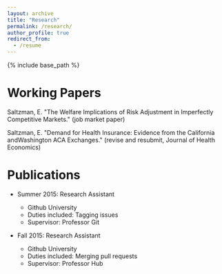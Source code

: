 ```yaml
---
layout: archive
title: "Research"
permalink: /research/
author_profile: true
redirect_from:
  - /resume
---
```


{% include base_path %}

Working Papers
======
Saltzman, E. "The Welfare Implications of Risk Adjustment in Imperfectly
Competitive Markets." (job market paper)

Saltzman, E. "Demand for Health Insurance: Evidence from the California
andWashington ACA Exchanges." (revise and resubmit, Journal of Health Economics)

Publications
======
* Summer 2015: Research Assistant
  * Github University
  * Duties included: Tagging issues
  * Supervisor: Professor Git

* Fall 2015: Research Assistant
  * Github University
  * Duties included: Merging pull requests
  * Supervisor: Professor Hub
  

  

  

  
